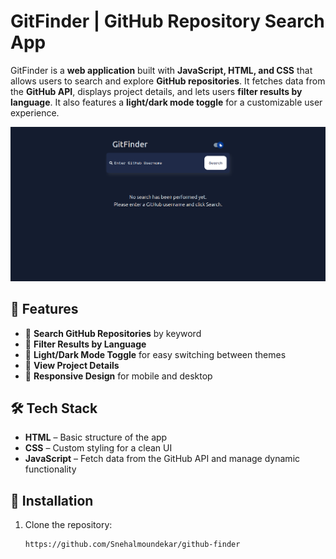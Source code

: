 # GitFinder | GitHub Repository Search App  

GitFinder is a **web application** built with **JavaScript, HTML, and CSS** that allows users to search and explore **GitHub repositories**. It fetches data from the **GitHub API**, displays project details, and lets users **filter results by language**. It also features a **light/dark mode toggle** for a customizable user experience.  

![GitFinder Preview](/gitfinder-preview.png)  

## 🚀 Features  
- 🔹 **Search GitHub Repositories** by keyword  
- 🎨 **Filter Results by Language**  
- 🖤 **Light/Dark Mode Toggle** for easy switching between themes  
- 📝 **View Project Details**  
- 📱 **Responsive Design** for mobile and desktop  

## 🛠 Tech Stack  
- **HTML** – Basic structure of the app  
- **CSS** – Custom styling for a clean UI  
- **JavaScript** – Fetch data from the GitHub API and manage dynamic functionality  

## 📌 Installation  
1. Clone the repository:  
   ```bash
   https://github.com/Snehalmoundekar/github-finder
